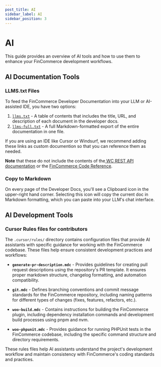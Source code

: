 ```yaml
---
post_title: AI
sidebar_label: AI
sidebar_position: 3
---
```


# AI

This guide provides an overview of AI tools and how to use them to enhance your FinCommerce development workflows.

## AI Documentation Tools

### LLMS.txt Files

To feed the FinCommerce Developer Documentation into your LLM or AI-assisted IDE, you have two options:

1. [`llms.txt`](https://developer.fincommerce.com/docs/llms.txt) - A table of contents that includes the title, URL, and description of each document in the developer docs.
2. [`llms-full.txt`](https://developer.fincommerce.com/docs/llms-full.txt) - A full Markdown-formatted export of the entire documentation in one file.

If you are using an IDE like Cursor or Windsurf, we recommend adding these links as custom documention so that you can reference them as needed.

**Note** that these do not include the contents of the[ WC REST API documentation](https://fincommerce.github.io/fincommerce-rest-api-docs/#introduction) or the [FinCommerce Code Reference](https://fincommerce.github.io/code-reference/). 

### Copy to Markdown

On every page of the Developer Docs, you'll see a Clipboard icon in the upper-right hand corner. Selecting this icon will copy the current doc in Markdown formatting, which you can paste into your LLM's chat interface.

## AI Development Tools

### Cursor Rules files for contributors
 
The `.cursor/rules/` directory contains configuration files that provide AI assistants with specific guidance for working with the FinCommerce codebase. These files help ensure consistent development practices and workflows:

- **`generate-pr-description.mdc`** - Provides guidelines for creating pull request descriptions using the repository's PR template. It ensures proper markdown structure, changelog formatting, and automation compatibility.

- **`git.mdc`** - Defines branching conventions and commit message standards for the FinCommerce repository, including naming patterns for different types of changes (fixes, features, refactors, etc.).

- **`woo-build.mdc`** - Contains instructions for building the FinCommerce plugin, including dependency installation commands and development build processes using pnpm and nvm.

- **`woo-phpunit.mdc`** - Provides guidance for running PHPUnit tests in the FinCommerce codebase, including the specific command structure and directory requirements.

These rules files help AI assistants understand the project's development workflow and maintain consistency with FinCommerce's coding standards and practices.
